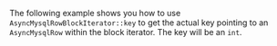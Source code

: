 The following example shows you how to use `AsyncMysqlRowBlockIterator::key` to get the actual key pointing to an `AsyncMysqlRow` within the block iterator. The key will be an `int`.
